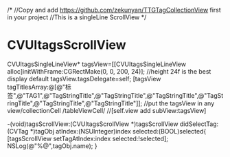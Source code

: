 /*
//Copy and add https://github.com/zekunyan/TTGTagCollectionView  first in your project
//This is a singleLine ScrollView
*/
# CVUItagsScrollView
CVUItagsSingleLineView* tagsView=[[CVUItagsSingleLineView alloc]initWithFrame:CGRectMake(0, 0, 200, 24)];  //height 24f is the best display default
tagsView.tagsDelegate=self;
[tagsView tagTitlesArray:@[@"标签",@"TAG1",@"TagStringTitle",@"TagStringTitle",@"TagStringTitle",@"TagStringTitle",@"TagStringTitle",@"TagStringTitle"]];
//put the tagsView in any view/collectionCell  /tableViewCell/
//[self.view add subView:tagsView]

-(void)tagsScrollView:(CVUItagsScrollView *)tagsScrollView didSelectTag:(CVTag *)tagObj atIndex:(NSUInteger)index selected:(BOOL)selected{
    [tagsScrollView setTagAtIndex:index selected:!selected];
   NSLog(@"%@",tagObj.name);
}

